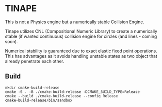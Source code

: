 TINAPE
======

This is not a Physics engine but a numerically stable Collision Engine.

Tinape utilizes CNL (Compositional Numeric Library) to create a numerically stable (if wanted continuous) collision
engine for circles (and lines - coming soon).

Numerical stability is guaranteed due to exact elastic fixed point operations.
This has advantages as it avoids handling unstable states as two object that already penetrate each other.

Build
-----

```shell
mkdir cmake-build-release
cmake -S . -B ./cmake-build-release -DCMAKE_BUILD_TYPE=Release
cmake --build ./cmake-build-release --config Release
cmake-build-release/bin/sandbox
```
